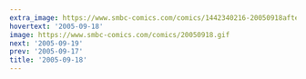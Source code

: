 ```yaml
---
extra_image: https://www.smbc-comics.com/comics/1442340216-20050918after.png
hovertext: '2005-09-18'
image: https://www.smbc-comics.com/comics/20050918.gif
next: '2005-09-19'
prev: '2005-09-17'
title: '2005-09-18'
---
```

